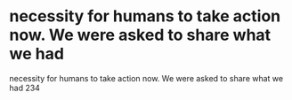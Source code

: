 # necessity for humans to take action now. We were asked to share what we had

necessity for humans to take action now. We were asked to share what we had
234